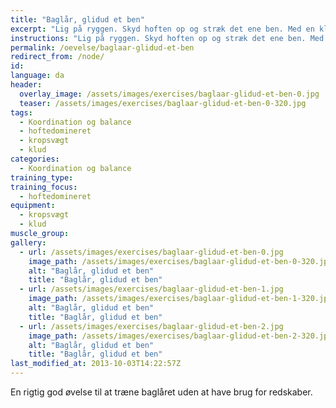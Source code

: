 ```yaml
---
title: "Baglår, glidud et ben"
excerpt: "Lig på ryggen. Skyd hoften op og stræk det ene ben. Med en klud under den anden fod lader du fødderne glide udad indtil kroppen er så ret som muligt. Træk dig tilbage til udgangspunktet."
instructions: "Lig på ryggen. Skyd hoften op og stræk det ene ben. Med en klud under den anden fod lader du fødderne glide udad indtil kroppen er så ret som muligt. Træk dig tilbage til udgangspunktet."
permalink: /oevelse/baglaar-glidud-et-ben
redirect_from: /node/
id: 
language: da
header:
  overlay_image: /assets/images/exercises/baglaar-glidud-et-ben-0.jpg
  teaser: /assets/images/exercises/baglaar-glidud-et-ben-0-320.jpg
tags:
  - Koordination og balance
  - hoftedomineret
  - kropsvægt
  - klud
categories:
  - Koordination og balance
training_type: 
training_focus: 
  - hoftedomineret
equipment:
  - kropsvægt
  - klud
muscle_group:
gallery:
  - url: /assets/images/exercises/baglaar-glidud-et-ben-0.jpg
    image_path: /assets/images/exercises/baglaar-glidud-et-ben-0-320.jpg
    alt: "Baglår, glidud et ben"
    title: "Baglår, glidud et ben"
  - url: /assets/images/exercises/baglaar-glidud-et-ben-1.jpg
    image_path: /assets/images/exercises/baglaar-glidud-et-ben-1-320.jpg
    alt: "Baglår, glidud et ben"
    title: "Baglår, glidud et ben"
  - url: /assets/images/exercises/baglaar-glidud-et-ben-2.jpg
    image_path: /assets/images/exercises/baglaar-glidud-et-ben-2-320.jpg
    alt: "Baglår, glidud et ben"
    title: "Baglår, glidud et ben"
last_modified_at: 2013-10-03T14:22:57Z
---
```


En rigtig god øvelse til at træne baglåret uden at have brug for redskaber.
